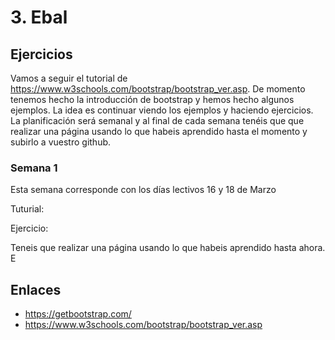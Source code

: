 # 3. Ebal

## Ejercicios

Vamos a seguir el tutorial de https://www.w3schools.com/bootstrap/bootstrap_ver.asp. De momento tenemos hecho la introducción de bootstrap y hemos hecho algunos ejemplos. La idea es continuar viendo los ejemplos y haciendo ejercicios. La planificación será semanal y al final de cada semana tenéis que que realizar una página usando lo que habeis aprendido hasta el momento y subirlo a vuestro github.


### Semana 1

Esta semana corresponde con los días lectivos 16 y 18 de Marzo

Tuturial:



Ejercicio:

Teneis que realizar una página usando lo que habeis aprendido hasta ahora. E


## Enlaces

- https://getbootstrap.com/
- https://www.w3schools.com/bootstrap/bootstrap_ver.asp
